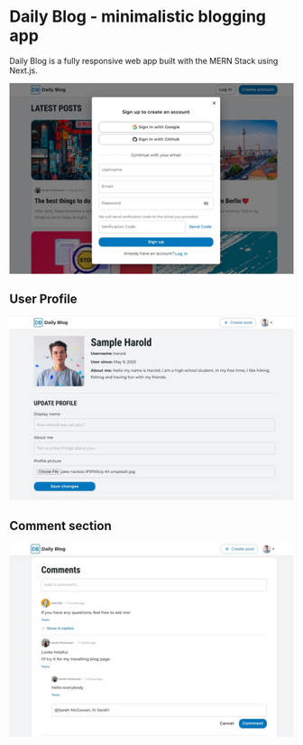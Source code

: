 # Daily Blog - minimalistic blogging app


Daily Blog is a fully responsive web app built with the MERN Stack using Next.js.


![SignUp](images/01.jpg)

## User Profile
![Profile](images/02.jpg)

## Comment section
![Comments](images/03.jpg)

